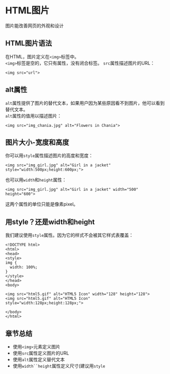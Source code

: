 # HTML图片
图片能改善网页的外观和设计
## HTML图片语法
在HTML，图片定义在`<img>`标签中。  
`<img>`标签是空的，它只有属性，没有闭合标签。
`src`属性描述图片的URL：
```
<img src="url">
```
## alt属性
`alt`属性提供了图片的替代文本，如果用户因为某些原因看不到图片，他可以看到替代文本。  
`alt`属性的值用以描述图片：  
```
<img src="img_chania.jpg" alt="Flowers in Chania">
```
## 图片大小-宽度和高度
你可以用`style`属性描述图片的高度和宽度：  
```
<img src="img_girl.jpg" alt="Girl in a jacket" style="width:500px;height:600px;">
```
也可以用`width`和`height`属性：
```
<img src="img_girl.jpg" alt="Girl in a jacket" width="500" height="600">
```
这两个属性的单位只能是像素pixel。
## 用style？还是width和height
我们建议使用`style`属性。因为它的样式不会被其它样式表覆盖：
```
<!DOCTYPE html>
<html>
<head>
<style>
img {
  width: 100%;
}
</style>
</head>
<body>

<img src="html5.gif" alt="HTML5 Icon" width="128" height="128">
<img src="html5.gif" alt="HTML5 Icon" style="width:128px;height:128px;">

</body>
</html>
```
## 章节总结
- 使用`<img>`元素定义图片
- 使用`src`属性定义图片的URL
- 使用`alt`属性定义替代文本
- 使用`width``height`属性定义尺寸(建议用`style`

